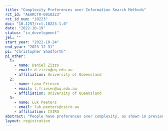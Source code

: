 ```yaml
---
title: "Complexity Preferences over Information Search Methods"
rct_id: "AEARCTR-0010223"
rct_id_num: "10223"
doi: "10.1257/rct.10223-1.0"
date: "2022-10-19"
status: "in_development"
jel: ""
start_year: "2022-10-24"
end_year: "2023-12-31"
pi: "Christopher Shadforth"
pi_other:
  1:
    - name: Daniel Zizzo
    - email: d.zizzo@uq.edu.au
    - affiliation: University of Queensland
  2:
    - name: Lana Friesen
    - email: l.friesen@uq.edu.au
    - affiliation: University of Queensland
  3:
    - name: Luk Peeters
    - email: luk.peeters@csiro.au
    - affiliation: CSIRO
abstract: "People have preferences over complexity, as shown in previous studies of complexity preferences over gambles. However, complexity preferences over information methods – ways of receiving information about the state of the world – have not been studied. This is despite the ubiquity of situations where people have a choice between information methods. In this experiment, preferences over complexity of information methods are measured by participants making choices between pairs of information methods that differ in informativeness and/or complexity. After choosing an information method, they then use it in a ball-and-urn belief updating task to estimate the probability that a particular urn was chosen. Differences in choices between pairs of information methods allow observation of complexity preferences."
layout: registration
---
```


